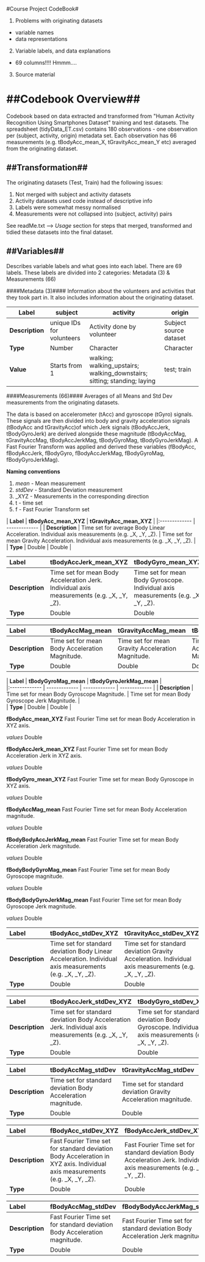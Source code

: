 #Course Project CodeBook#

1. Problems with originating datasets 
 - variable names 
 - data representations 
 
 2. Variable labels, and data explanations 
 - 69 columns!!!! Hmmm....
 
 3. Source material

##Codebook Overview##
==========================================
Codebook based on data extracted and transformed from "Human Activity Recognition Using Smartphones Dataset" training and test datasets.
The spreadsheet (tidyData_ET.csv) contains 180 observations - one observation per (subject, activity, origin) metadata set.
Each observation has 66 measurements (e.g. tBodyAcc_mean_X, tGravityAcc_mean_Y etc) averaged from the originating dataset. 

##Transformation##
---
The originating datasets (Test, Train) had the following issues:
1. Not merged with subject and activity datasets
2. Activity datasets used code instead of descriptive info
3. Labels were somewhat messy normalised 
4. Measurements were not collapsed into (subject, activity) pairs

See readMe.txt	--> *Usage* section for steps that merged, transformed and tidied these datasets into the final dataset.

##Variables##
---
Describes variable labels and what goes into each label. There are 69 labels. 
These labels are divided into 2 categories: Metadata (3) & Measurements (66) 

####Metadata (3)####
Information about the volunteers and activities that they took part in. It also includes information about the originating dataset. 

| Label | **subject**  | **activity** | **origin** |
| ------------- | ------------- | ------------- | ------------- |
| **Description** | unique IDs for volunteers   | Activity done by volunteer | Subject source dataset | 
| **Type** | Number | Character | Character | 
| **Value** | Starts from 1   | walking; walking_upstairs; walking_downstairs; sitting; standing; laying  | test; train | 



####Measurements (66)####
Averages of all Means and Std Dev measurements from the originating datasets. 

The data is based on accelerometer (tAcc) and gyroscope (tGyro) signals. These signals are then divided into body and gravity acceleration signals (tBodyAcc and tGravityAcc)of which Jerk signals (tBodyAccJerk, tBodyGyroJerk) are derived alongside these magnitude (tBodyAccMag, tGravityAccMag, tBodyAccJerkMag, tBodyGyroMag, tBodyGyroJerkMag). A Fast Fourier Transform was applied and derived these variables (fBodyAcc, fBodyAccJerk, fBodyGyro, fBodyAccJerkMag, fBodyGyroMag, fBodyGyroJerkMag).

**Naming conventions** 

1. _mean_ - Mean measurement
2. _stdDev_ - Standard Deviation measurement
3. _XYZ - Measurements in the corresponding direction
4. t - time set
5. f - Fast Fourier Transform set 

| **Label** | **tBodyAcc_mean_XYZ**  | **tGravityAcc_mean_XYZ** | 
|:------------- | ------------- |
| **Description** | Time set for average Body Linear Acceleration. Individual axis measurements (e.g. _X, _Y, _Z).  | Time set for mean Gravity Acceleration. Individual axis measurements (e.g. _X, _Y, _Z). |   
| **Type** | Double | Double | 


| **Label** | **tBodyAccJerk_mean_XYZ**  | **tBodyGyro_mean_XYZ** | **tBodyGyroJerk_mean_XYZ** |
|:------------- | ------------- | ------------- | ------------- |
| **Description** | Time set for mean Body Acceleration Jerk. Individual axis measurements (e.g. _X, _Y, _Z).  | Time set for mean Body Gyroscope. Individual axis measurements (e.g. _X, _Y, _Z). | Time set for mean Body Gyroscope Jerk. Individual axis measurements (e.g. _X, _Y, _Z). | 
| **Type** | Double | Double | Double | 


| **Label** | **tBodyAccMag_mean**  | **tGravityAccMag_mean** | **tBodyAccJerkMag_mean** |
|:------------- | ------------- | ------------- | ------------- |
| **Description** | Time set for mean Body Acceleration Magnitude.  | Time set for mean Gravity Acceleration Magnitude.  | Time set for mean Body Acceleration Jerk Magnitude. | 
| **Type** | Double | Double | Double | 

| **Label** | **tBodyGyroMag_mean**  | **tBodyGyroJerkMag_mean** |  
|:------------- | ------------- | ------------- | ------------- | 
| **Description** | Time set for mean Body Gyroscope Magnitude.  | Time set for mean Body Gyroscope Jerk Magnitude.  |  
| **Type** | Double | Double | 




**fBodyAcc_mean_XYZ**
Fast Fourier Time set for mean Body Acceleration in XYZ axis.

*values*
Double 

**fBodyAccJerk_mean_XYZ**
Fast Fourier Time set for mean Body Acceleration Jerk in XYZ axis.

*values*
Double 

**fBodyGyro_mean_XYZ**
Fast Fourier Time set for mean Body Gyroscope in XYZ axis.

*values*
Double 

**fBodyAccMag_mean**
Fast Fourier Time set for mean Body Acceleration magnitude.

*values*
Double 

**fBodyBodyAccJerkMag_mean**
Fast Fourier Time set for mean Body Acceleration Jerk magnitude.

*values*
Double 

**fBodyBodyGyroMag_mean**
Fast Fourier Time set for mean Body Gyroscope magnitude.

*values*
Double 

**fBodyBodyGyroJerkMag_mean**
Fast Fourier Time set for mean Body Gyroscope Jerk magnitude.

*values*
Double 


| **Label** | **tBodyAcc_stdDev_XYZ** | **tGravityAcc_stdDev_XYZ** |  
|:------------- | ------------- | ------------- | 
| **Description** | Time set for standard deviation Body Linear Acceleration. Individual axis measurements (e.g. _X, _Y, _Z). | Time set for standard deviation Gravity Acceleration. Individual axis measurements (e.g. _X, _Y, _Z). |  
| **Type** | Double | Double |


| **Label** | **tBodyAccJerk_stdDev_XYZ**  | **tBodyGyro_stdDev_XYZ** | **tBodyGyroJerk_stdDev_XYZ** |
|:------------- | ------------- | ------------- | ------------- |
| **Description** | Time set for standard deviation Body Acceleration Jerk. Individual axis measurements (e.g. _X, _Y, _Z).  | Time set for standard deviation Body Gyroscope. Individual axis measurements (e.g. _X, _Y, _Z). | Time set for standard deviation Body Gyroscope Jerk. Individual axis measurements (e.g. _X, _Y, _Z). | 
| **Type** | Double | Double | Double | 

| **Label** | **tBodyAccMag_stdDev** | **tGravityAccMag_stdDev** | **tBodyAccJerkMag_stdDev** | **tBodyGyroMag_stdDev** | **tBodyGyroJerkMag_stdDev** | 
|:------------- | ------------- | ------------- | ------------- | ------------- | ------------- |
| **Description** | Time set for standard deviation Body Acceleration magnitude. | Time set for standard deviation Gravity Acceleration magnitude.  | Time set for standard deviation Body Acceleration Jerk magnitude. | Time set for standard deviation Body Gyroscope magnitude. | Time set for standard deviation Body Gyroscope Jerk magnitude. | 
| **Type** | Double | Double | Double | Double | Double | 



| **Label** | **fBodyAcc_stdDev_XYZ** | **fBodyAccJerk_stdDev_XYZ** | **fBodyGyro_stdDev_XYZ** |
|:------------- | ------------- | ------------- | ------------- |
| **Description** | Fast Fourier Time set for standard deviation Body Acceleration in XYZ axis. Individual axis measurements (e.g. _X, _Y, _Z).  | Fast Fourier Time set for standard deviation Body Acceleration Jerk. Individual axis measurements (e.g. _X, _Y, _Z).  | Fast Fourier Time set for standard deviation Body Gyroscope. Individual axis measurements (e.g. _X, _Y, _Z). | 
| **Type** | Double | Double | Double | 


| **Label** | **fBodyAccMag_stdDev** | **fBodyBodyAccJerkMag_stdDev** | **fBodyBodyGyroMag_stdDev** | **fBodyBodyGyroJerkMag_stdDev** |  
|:------------- | ------------- | ------------- | ------------- | ------------- |
| **Description** | Fast Fourier Time set for standard deviation Body Acceleration magnitude.  | Fast Fourier Time set for standard deviation Body Acceleration Jerk magnitude. | Fast Fourier Time set for standard deviation Body Gyroscope magnitude. | Fast Fourier Time set for standard deviation Body Gyroscope Jerk magnitude. |  
| **Type** | Double | Double | Double | Double | 
